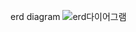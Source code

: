 erd diagram
![erd다이어그램](https://github.com/bbackbbacke/todoapp/assets/157469179/a00bc97d-068c-4eff-984a-cbd8f5d78563)
